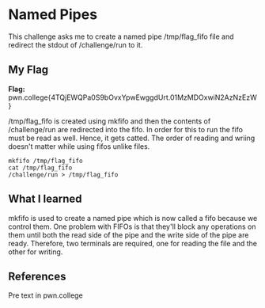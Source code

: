 # Named Pipes
This challenge asks me to create a named pipe /tmp/flag_fifo file and redirect the stdout of /challenge/run to it.

## My Flag
**Flag:** pwn.college{4TQjEWQPa0S9bOvxYpwEwggdUrt.01MzMDOxwiN2AzNzEzW}

/tmp/flag_fifo is created using mkfifo and then the contents of /challenge/run are redirected into the fifo. In order for this to run the fifo must be read as well. Hence, it gets catted. The order of reading and wriing doesn't matter while using fifos unlike files.
```
mkfifo /tmp/flag_fifo
cat /tmp/flag_fifo
/challenge/run > /tmp/flag_fifo
```

## What I learned
mkfifo is used to create a named pipe which is now called a fifo because we control them. One problem with FIFOs is that they'll block any operations on them until both the read side of the pipe and the write side of the pipe are ready. Therefore, two terminals are required, one for reading the file and the other for writing.

## References
Pre text in pwn.college
